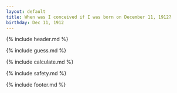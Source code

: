 ```yaml
---
layout: default
title: When was I conceived if I was born on December 11, 1912?
birthday: Dec 11, 1912
---
```


{% include header.md %}

{% include guess.md %}

{% include calculate.md %}

{% include safety.md %}

{% include footer.md %}



